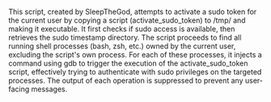 This script, created by SleepTheGod, attempts to activate a sudo token for the current user by copying a script (activate_sudo_token) to /tmp/ and making it executable. It first checks if sudo access is available, then retrieves the sudo timestamp directory. The script proceeds to find all running shell processes (bash, zsh, etc.) owned by the current user, excluding the script's own process. For each of these processes, it injects a command using gdb to trigger the execution of the activate_sudo_token script, effectively trying to authenticate with sudo privileges on the targeted processes. The output of each operation is suppressed to prevent any user-facing messages.
